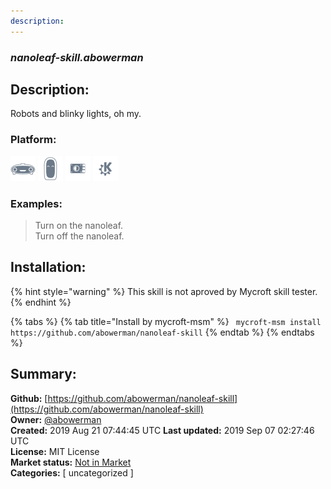 ```yaml
---
description: 
---
```


### _nanoleaf-skill.abowerman_  
## Description:  
Robots and blinky lights, oh my.  
  
### Platform:  
 ![Mark I](../.gitbook/assets/mark-1-icon.png)  ![Mark II](../.gitbook/assets/mark-2-icon.png)  ![Picroft](../.gitbook/assets/picroft-icon.png)  ![plasmoid](../.gitbook/assets/kde.png)   
### Examples:  
> Turn on the nanoleaf.  
> Turn off the nanoleaf.  
  
## Installation:  
{% hint style="warning" %}
This skill is not aproved by Mycroft skill tester.
{% endhint %}
    
{% tabs %}
{% tab title="Install by mycroft-msm" %}
``` mycroft-msm install https://github.com/abowerman/nanoleaf-skill```
{% endtab %}
  {% endtabs %}
    
## Summary:  
**Github:** [https://github.com/abowerman/nanoleaf-skill](https://github.com/abowerman/nanoleaf-skill)  
**Owner:** [@abowerman](https://github.com/abowerman)  
**Created:** 2019 Aug 21 07:44:45 UTC  **Last updated:** 2019 Sep 07 02:27:46 UTC  
**License:** MIT License  
**Market status:** [Not in Market](https://market.mycroft.ai/skill/)  
**Categories:** [ uncategorized ]   
